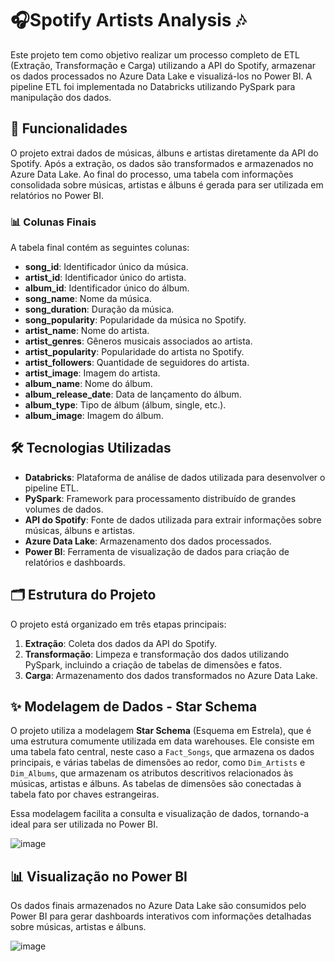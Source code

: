 
# 🎧Spotify Artists Analysis 🎶

Este projeto tem como objetivo realizar um processo completo de ETL (Extração, Transformação e Carga) utilizando a API do Spotify, armazenar os dados processados no Azure Data Lake e visualizá-los no Power BI. A pipeline ETL foi implementada no Databricks utilizando PySpark para manipulação dos dados.

## 🌟 Funcionalidades

O projeto extrai dados de músicas, álbuns e artistas diretamente da API do Spotify. Após a extração, os dados são transformados e armazenados no Azure Data Lake. Ao final do processo, uma tabela com informações consolidada sobre músicas, artistas e álbuns é gerada para ser utilizada em relatórios no Power BI.

### 📊 Colunas Finais

A tabela final contém as seguintes colunas:

- **song_id**: Identificador único da música.
- **artist_id**: Identificador único do artista.
- **album_id**: Identificador único do álbum.
- **song_name**: Nome da música.
- **song_duration**: Duração da música.
- **song_popularity**: Popularidade da música no Spotify.
- **artist_name**: Nome do artista.
- **artist_genres**: Gêneros musicais associados ao artista.
- **artist_popularity**: Popularidade do artista no Spotify.
- **artist_followers**: Quantidade de seguidores do artista.
- **artist_image**: Imagem do artista.
- **album_name**: Nome do álbum.
- **album_release_date**: Data de lançamento do álbum.
- **album_type**: Tipo de álbum (álbum, single, etc.).
- **album_image**: Imagem do álbum.

## 🛠️ Tecnologias Utilizadas

- **Databricks**: Plataforma de análise de dados utilizada para desenvolver o pipeline ETL.
- **PySpark**: Framework para processamento distribuído de grandes volumes de dados.
- **API do Spotify**: Fonte de dados utilizada para extrair informações sobre músicas, álbuns e artistas.
- **Azure Data Lake**: Armazenamento dos dados processados.
- **Power BI**: Ferramenta de visualização de dados para criação de relatórios e dashboards.

## 🗂 Estrutura do Projeto

O projeto está organizado em três etapas principais:

1. **Extração**: Coleta dos dados da API do Spotify.
2. **Transformação**: Limpeza e transformação dos dados utilizando PySpark, incluindo a criação de tabelas de dimensões e fatos.
3. **Carga**: Armazenamento dos dados transformados no Azure Data Lake.

## ✨ Modelagem de Dados - Star Schema

O projeto utiliza a modelagem **Star Schema** (Esquema em Estrela), que é uma estrutura comumente utilizada em data warehouses. Ele consiste em uma tabela fato central, neste caso a `Fact_Songs`, que armazena os dados principais, e várias tabelas de dimensões ao redor, como `Dim_Artists` e `Dim_Albums`, que armazenam os atributos descritivos relacionados às músicas, artistas e álbuns. As tabelas de dimensões são conectadas à tabela fato por chaves estrangeiras.

Essa modelagem facilita a consulta e visualização de dados, tornando-a ideal para ser utilizada no Power BI.

![image](https://github.com/user-attachments/assets/7fe39226-d0e6-40e4-96a0-ad4a8a873e3f)

## 📊 Visualização no Power BI

Os dados finais armazenados no Azure Data Lake são consumidos pelo Power BI para gerar dashboards interativos com informações detalhadas sobre músicas, artistas e álbuns.

![image](https://github.com/user-attachments/assets/80528e42-b351-40b1-aff9-fa61bc58c671)


